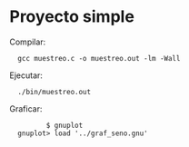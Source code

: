 # Proyecto simple

Compilar:
```
  gcc muestreo.c -o muestreo.out -lm -Wall
```

Ejecutar:
```
  ./bin/muestreo.out
```

Graficar:
```
         $ gnuplot
  gnuplot> load '../graf_seno.gnu'
```